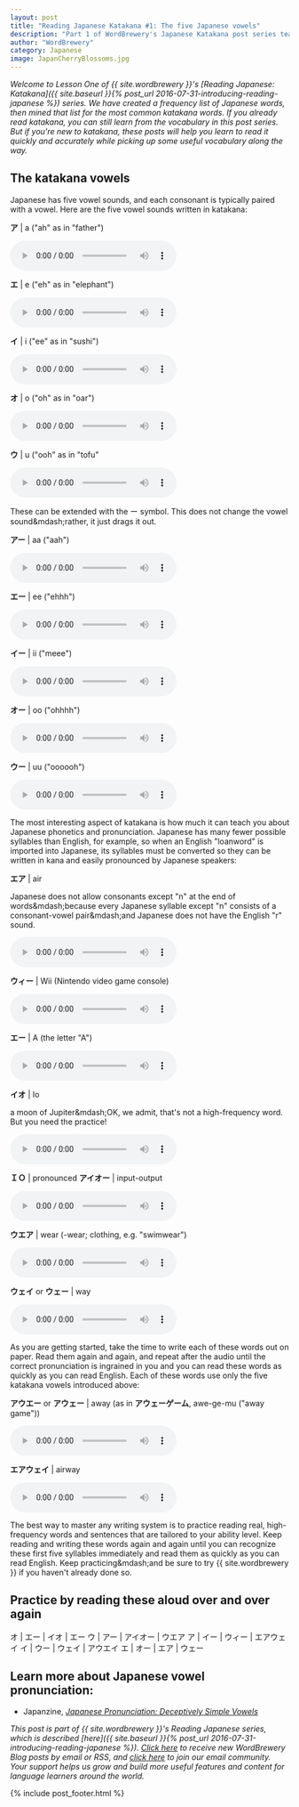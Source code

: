 ```yaml
---
layout: post
title: "Reading Japanese Katakana #1: The five Japanese vowels"
description: "Part 1 of WordBrewery's Japanese Katakana post series teaches you how to read your first 20 high-frequency words in katakana."
author: "WordBrewery"
category: Japanese
image: JapanCherryBlossoms.jpg
---
```


*Welcome to Lesson One of {{ site.wordbrewery }}'s [Reading Japanese: Katakana]({{ site.baseurl }}{% post_url 2016-07-31-introducing-reading-japanese %}) series. We have created a frequency list of Japanese words, then mined that list for the most common katakana words. If you already read katakana, you can still learn from the vocabulary in this post series. But if you're new to katakana, these posts will help you learn to read it quickly and accurately while picking up some useful vocabulary along the way.*

## The katakana vowels

Japanese has five vowel sounds, and each consonant is typically paired with a vowel. Here are the five vowel sounds written in katakana:

**ア** | a ("ah" as in "father")

<audio controls><source src="https://api.wordbrewery.com/api/tts/speak?code={{ site.code }}&amp;languageId=Japanese&amp;text=ア"></source></audio>

**エ** | e ("eh" as in "elephant")

<audio controls><source src="https://api.wordbrewery.com/api/tts/speak?code={{ site.code }}&amp;languageId=Japanese&amp;text=エ"></source></audio>

**イ** |  i ("ee" as in "sushi")

<audio controls><source src="https://api.wordbrewery.com/api/tts/speak?code={{ site.code }}&amp;languageId=Japanese&amp;text=イ"></source></audio>

**オ** | o ("oh" as in "oar")

<audio controls><source src="https://api.wordbrewery.com/api/tts/speak?code={{ site.code }}&amp;languageId=Japanese&amp;text=オ"></source></audio>

**ウ** | u ("ooh" as in "tofu"

<audio controls><source src="https://api.wordbrewery.com/api/tts/speak?code={{ site.code }}&amp;languageId=Japanese&amp;text=ウ"></source></audio>

These can be extended with the ー symbol. This does not change the vowel sound&amp;mdash;rather, it just drags it out.

**アー** | aa ("aah")

<audio controls><source src="https://api.wordbrewery.com/api/tts/speak?code={{ site.code }}&amp;languageId=Japanese&amp;text=アー"></source></audio>

**エー** | ee ("ehhh")

<audio controls><source src="https://api.wordbrewery.com/api/tts/speak?code={{ site.code }}&amp;languageId=Japanese&amp;text=エー"></source></audio>

**イー** | ii ("meee")

<audio controls><source src="https://api.wordbrewery.com/api/tts/speak?code={{ site.code }}&amp;languageId=Japanese&amp;text=イー"></source></audio>

**オー** | oo ("ohhhh")

<audio controls><source src="https://api.wordbrewery.com/api/tts/speak?code={{ site.code }}&amp;languageId=Japanese&amp;text=オー"></source></audio>

**ウー** | uu ("oooooh")

<audio controls><source src="https://api.wordbrewery.com/api/tts/speak?code={{ site.code }}&amp;languageId=Japanese&amp;text=ウー"></source></audio>

The most interesting aspect of katakana is how much it can teach you about Japanese phonetics and pronunciation. Japanese has many fewer possible syllables than English, for example, so when an English "loanword" is imported into Japanese, its syllables must be converted so they can be written in kana and easily pronounced by Japanese speakers:

**エア**  | air

Japanese does not allow consonants except "n" at the end of words&amp;mdash;because every Japanese syllable except "n" consists of a consonant-vowel pair&amp;mdash;and Japanese does not have the English "r" sound.

<audio controls><source src="https://api.wordbrewery.com/api/tts/speak?code={{ site.code }}&amp;languageId=Japanese&amp;text=エア"></source></audio>

**ウィー** | Wii (Nintendo video game console)

<audio controls><source src="https://api.wordbrewery.com/api/tts/speak?code={{ site.code }}&amp;languageId=Japanese&amp;text=ウィー"></source></audio>

**エー** | A (the letter "A")

<audio controls><source src="https://api.wordbrewery.com/api/tts/speak?code={{ site.code }}&amp;languageId=Japanese&amp;text=エー"></source></audio>

**イオ** | Io

a moon of Jupiter&amp;mdash;OK, we admit, that's not a high-frequency word. But you need the practice!

<audio controls><source src="https://api.wordbrewery.com/api/tts/speak?code={{ site.code }}&amp;languageId=Japanese&amp;text=イオ"></source></audio>

**ＩＯ** | pronounced **アイオー** | input-output

<audio controls><source src="https://api.wordbrewery.com/api/tts/speak?code={{ site.code }}&amp;languageId=Japanese&amp;text=アイオー"></source></audio>

**ウエア** | wear (-wear; clothing, e.g. "swimwear")

<audio controls><source src="https://api.wordbrewery.com/api/tts/speak?code={{ site.code }}&amp;languageId=Japanese&amp;text=ウエア"></source></audio>

**ウェイ** or **ウェー** | way

<audio controls><source src="https://api.wordbrewery.com/api/tts/speak?code={{ site.code }}&amp;languageId=Japanese&amp;text=ウェイ"></source></audio>

As you are getting started, take the time to write each of these words out on paper. Read them again and again, and repeat after the audio until the correct pronunciation is ingrained in you and you can read these words as quickly as you can read English. Each of these words use only the five katakana vowels introduced above:

**アウエー**  or **アウェー** | away (as in **アウェーゲーム**, awe-ge-mu ("away game"))

<audio controls><source src="https://api.wordbrewery.com/api/tts/speak?code={{ site.code }}&amp;languageId=Japanese&amp;text=アウエー"></source></audio>

**エアウェイ** | airway

<audio controls><source src="https://api.wordbrewery.com/api/tts/speak?code={{ site.code }}&amp;languageId=Japanese&amp;text=エアウェイ"></source></audio>

The best way to master any writing system is to practice reading real, high-frequency  words and sentences that are tailored to your ability level. Keep reading and writing these words again and again until you can recognize these first five syllables immediately and read them as quickly as you can read English. Keep practicing&amp;mdash;and be sure to try {{ site.wordbrewery }} if you haven't already done so.

## Practice by reading these aloud over and over again

オ | エー | イオ | エー
ウ | アー | アイオー | ウエア
ア | イー | ウィー | エアウェイ
イ | ウー | ウェイ | アウエイ
エ | オー |  エア | ウェー

## Learn more about Japanese vowel pronunciation:

- Japanzine, *[Japanese Pronunciation: Deceptively Simple Vowels](http://www.japanzine.jp/article/jz/1647/japanese-pronunciation-deceptively-simple-vowels)*


*This post is part of {{ site.wordbrewery }}'s Reading Japanese series, which is described [here]({{ site.baseurl }}{% post_url 2016-07-31-introducing-reading-japanese %}). [Click here](http://feeds.feedburner.com/LanguageUntapped) to receive new WordBrewery Blog posts by email or RSS, and [click here](http://goo.gl/pTPRvb) to join our email community. Your support helps us grow and build more useful features and content for language learners around the world.*

{% include post_footer.html %}